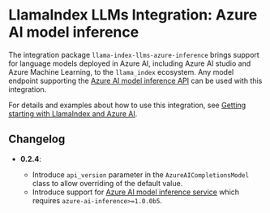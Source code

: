 # LlamaIndex LLMs Integration: Azure AI model inference

The integration package `llama-index-llms-azure-inference` brings support for language models deployed in Azure AI, including Azure AI studio and Azure Machine Learning, to the `llama_index` ecosystem. Any model endpoint supporting the [Azure AI model inference API](https://aka.ms/azureai/modelinference) can be used with this integration.

For details and examples about how to use this integration, see [Getting starting with LlamaIndex and Azure AI](https://aka.ms/azureai/llamaindex).

## Changelog

- **0.2.4**:

  - Introduce `api_version` parameter in the `AzureAICompletionsModel` class to allow overriding of the default value.
  - Introduce support for [Azure AI model inference service](https://aka.ms/aiservices/infernece) which requires `azure-ai-inference>=1.0.0b5`.
